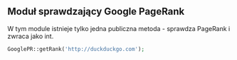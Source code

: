 ## Moduł sprawdzający Google PageRank

W tym module istnieje tylko jedna publiczna metoda - sprawdza PageRank i zwraca jako int.

```php
GooglePR::getRank('http://duckduckgo.com');
```
